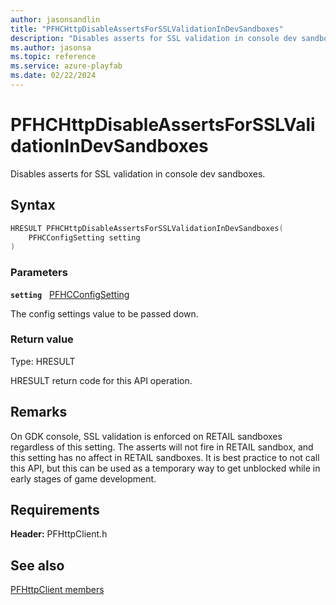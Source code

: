 ```yaml
---
author: jasonsandlin
title: "PFHCHttpDisableAssertsForSSLValidationInDevSandboxes"
description: "Disables asserts for SSL validation in console dev sandboxes."
ms.author: jasonsa
ms.topic: reference
ms.service: azure-playfab
ms.date: 02/22/2024
---
```


# PFHCHttpDisableAssertsForSSLValidationInDevSandboxes  

Disables asserts for SSL validation in console dev sandboxes.  

## Syntax  
  
```cpp
HRESULT PFHCHttpDisableAssertsForSSLValidationInDevSandboxes(  
    PFHCConfigSetting setting  
)  
```  
  
### Parameters  
  
**`setting`** &nbsp; [PFHCConfigSetting](../enums/pfhcconfigsetting.md)  
  
The config settings value to be passed down.  
  
  
### Return value
Type: HRESULT
  
HRESULT return code for this API operation.
  
## Remarks  
  
On GDK console, SSL validation is enforced on RETAIL sandboxes regardless of this setting. The asserts will not fire in RETAIL sandbox, and this setting has no affect in RETAIL sandboxes. It is best practice to not call this API, but this can be used as a temporary way to get unblocked while in early stages of game development.
  
## Requirements  
  
**Header:** PFHttpClient.h
  
## See also  
[PFHttpClient members](../pfhttpclient_members.md)  

  
  
